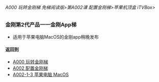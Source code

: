 ###### A000 玩转金刚梯 免梯阅读版>第A002课 配置金刚梯>苹果机顶盒 iTVBox>

### 金刚第2代产品一一金刚App梯


- 适用于苹果电脑MacOS的金刚app稍晚发布

#### 返回到
- [A000 玩转金刚梯](https://github.com/a2zitpro/web/blob/master/LadderFree/main.md)
- [A002 配置金刚梯](https://github.com/a2zitpro/web/blob/master/LadderFree/LadderConfigure/LadderConfigure.md)
- [A002-1-3 苹果电脑 MacOS](https://github.com/a2zitpro/web/blob/master/LadderFree/LadderConfigure/Apple/MacOS/MacOS.md)



